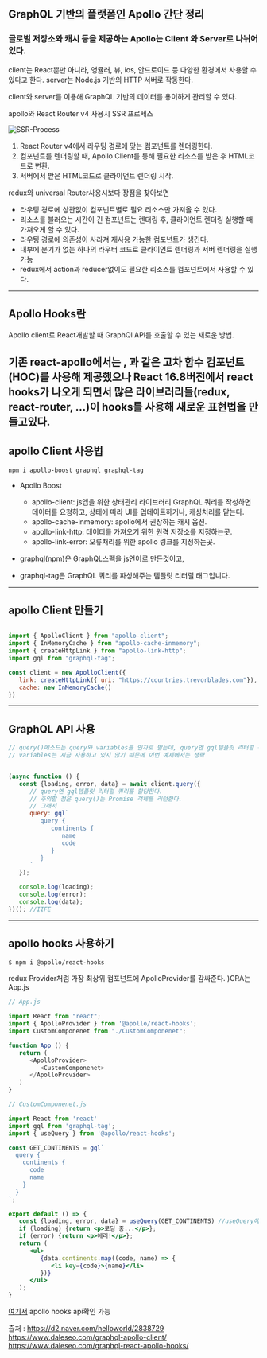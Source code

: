 ## GraphQL 기반의 플랫폼인 Apollo 간단 정리

### 글로벌 저장소와 캐시 등을 제공하는 Apollo는 Client 와 Server로 나뉘어 있다.
   client는 React뿐만 아니라, 앵귤러, 뷰, ios, 안드로이드 등 다양한 환경에서 사용할 수 있다고 한다.
   server는 Node.js 기반의 HTTP 서버로 작동한다. 

client와 server를 이용해 GraphQL 기반의 데이터를 용이하게 관리할 수 있다.

apollo와 React Router v4 사용시 SSR 프로세스

![SSR-Process](https://d2.naver.com/content/images/2019/01/helloworld-201811-apollo_03.png)

1. React Router v4에서 라우팅 경로에 맞는 컴포넌트를 렌더링한다.
2. 컴포넌트를 렌더링할 때, Apollo Client를 통해 필요한 리소스를 받은 후 HTML코드로 변환.
3. 서버에서 받은 HTML코드로 클라이언트 렌더링 시작.

redux와 universal Router사용시보다 장점을 찾아보면

- 라우팅 경로에 상관없이 컴포넌트별로 필요 리소스만 가져올 수 있다.
- 리소스를 불러오는 시간이 긴 컴포넌트는 렌더링 후, 클라이언트 렌더링 실행할 때 가져오게 할 수 있다.
- 라우팅 경로에 의존성이 사라져 재사용 가능한 컴포넌트가 생긴다.
- 내부에 분기가 없는 하나의 라우터 코드로 클라이언트 렌더링과 서버 렌더링을 실행가능
- redux에서 action과 reducer없이도 필요한 리소스를 컴포넌트에서 사용할 수 있다. 
---
## Apollo Hooks란

Apollo client로 React개발할 때 GraphQl API를 호출할 수 있는 새로운 방법.

기존 react-apollo에서는 <Query/>, <Mutation/> 과 같은 고차 함수 컴포넌트(HOC)를 사용해 제공했으나
React 16.8버전에서 react hooks가 나오게 되면서 많은 라이브러리들(redux, react-router, ...)이 hooks를 사용해 새로운 표현법을 만들고있다.
---
## apollo Client 사용법

```bash
npm i apollo-boost graphql graphql-tag
```
- Apollo Boost
  - apollo-client: js앱을 위한 상태관리 라이브러리 GraphQL 쿼리를 작성하면 데이터를 요청하고, 상태에 따라 UI를 업데이트하거나, 캐싱처리를 맡는다.
  - apollo-cache-inmemory: apollo에서 권장하는 캐시 옵션.
  - apollo-link-http: 데이터를 가져오기 위한 원격 저장소를 지정하는곳.
  - apollo-link-error: 오류처리를 위한 apollo 링크를 지정하는곳.

- graphql(npm)은 GraphQL스펙을 js언어로 만든것이고, 
- graphql-tag은 GraphQL 쿼리를 파싱해주는 템플릿 리터럴 태그입니다.

---
## apollo Client 만들기
```js

import { ApolloClient } from "apollo-client";
import { InMemoryCache } from "apollo-cache-inmemory";
import { createHttpLink } from "apollo-link-http";
import gql from "graphql-tag";

const client = new ApolloClient({
   link: createHttpLink({ uri: "https://countries.trevorblades.com"}),
   cache: new InMemoryCache()
})

```
---
## GraphQL API 사용

```js
// query()메소드는 query와 variables를 인자로 받는데, query엔 gql템플릿 리터럴 쿼리를 할당한다.
// variables는 지금 사용하고 있지 않기 때문에 이번 예제에서는 생략


(async function () {
   const {loading, error, data} = await client.query({
      // query엔 gql템플릿 리터럴 쿼리를 할당한다.
      // 주의할 점은 query()는 Promise 객체를 리턴한다.
      // 그래서
      query: gql`
         query {
            continents {
               name
               code
            }
         }
      `
   });

   console.log(loading);
   console.log(error);
   console.log(data);
})(); //IIFE
```
---
## apollo hooks 사용하기

```bash
$ npm i @apollo/react-hooks
```

redux Provider처럼 가장 최상위 컴포넌트에 ApolloProvider를 감싸준다. )CRA는 App.js

```js
// App.js

import React from "react";
import { ApolloProvider } from '@apollo/react-hooks';
import CustomComponenet from "./CustomComponenet";

function App () {
   return (
      <ApolloProvider>
         <CustomComponenet>
      </ApolloProvider>
   )
}
```

```jsx
// CustomComponenet.js

import React from 'react'
import gql from 'graphql-tag';
import { useQuery } from '@apollo/react-hooks';

const GET_CONTINENTS = gql`
  query {
    continents {
      code
      name
    }
  }
`;

export default () => {
   const {loading, error, data} = useQuery(GET_CONTINENTS) //useQuery에 넘김
   if (loading) {return <p>로딩 중...</p>};
   if (error) {return <p>에러!</p>};
   return (
      <ul>
         {data.continents.map((code, name) => {
            <li key={code}>{name}</li>
         })}
      </ul>
   );
}

```

[여기서](https://www.apollographql.com/docs/react/api/react-hooks) apollo hooks api확인 가능

출처 : https://d2.naver.com/helloworld/2838729
https://www.daleseo.com/graphql-apollo-client/
https://www.daleseo.com/graphql-react-apollo-hooks/
